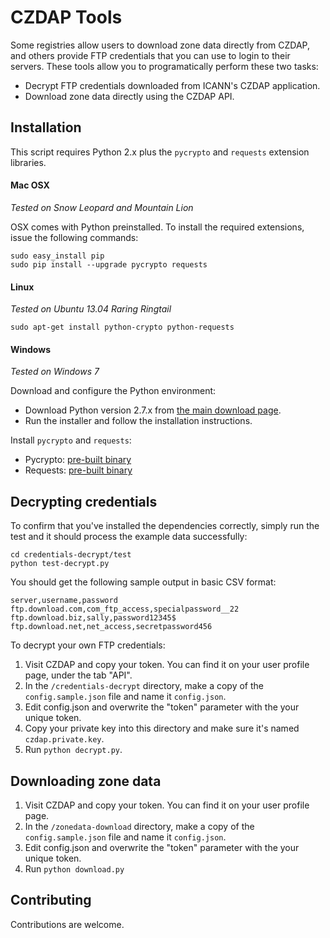 CZDAP Tools
===========

Some registries allow users to download zone data directly from CZDAP, and others provide FTP credentials that you can use to login to their servers. These tools allow you to programatically perform these two tasks:

* Decrypt FTP credentials downloaded from ICANN's CZDAP application.
* Download zone data directly using the CZDAP API.

Installation
------------

This script requires Python 2.x plus the `pycrypto` and `requests` extension libraries.

#### Mac OSX

*Tested on Snow Leopard and Mountain Lion*

OSX comes with Python preinstalled. To install the required extensions, issue the following commands:

    sudo easy_install pip
    sudo pip install --upgrade pycrypto requests

#### Linux

*Tested on Ubuntu 13.04 Raring Ringtail*

    sudo apt-get install python-crypto python-requests

#### Windows

*Tested on Windows 7*

Download and configure the Python environment:

* Download Python version 2.7.x from [the main download page](http://python.org/download/).
* Run the installer and follow the installation instructions.

Install `pycrypto` and `requests`:

* Pycrypto: [pre-built binary](http://www.voidspace.org.uk/python/modules.shtml#pycrypto)
* Requests: [pre-built binary](http://www.lfd.uci.edu/~gohlke/pythonlibs/)

Decrypting credentials
----------------------

To confirm that you've installed the dependencies correctly, simply run the test and it should process the example data successfully:

    cd credentials-decrypt/test
    python test-decrypt.py

You should get the following sample output in basic CSV format:

    server,username,password
    ftp.download.com,com_ftp_access,specialpassword__22
    ftp.download.biz,sally,password12345$
    ftp.download.net,net_access,secretpassword456

To decrypt your own FTP credentials:

1. Visit CZDAP and copy your token. You can find it on your user profile page, under the tab "API".
2. In the `/credentials-decrypt` directory, make a copy of the `config.sample.json` file and name it `config.json`.
3. Edit config.json and overwrite the "token" parameter with the your unique token.
2. Copy your private key into this directory and make sure it's named `czdap.private.key`.
4. Run `python decrypt.py`.

Downloading zone data
---------------------

1. Visit CZDAP and copy your token. You can find it on your user profile page.
2. In the `/zonedata-download` directory, make a copy of the `config.sample.json` file and name it `config.json`.
3. Edit config.json and overwrite the "token" parameter with the your unique token.
4. Run `python download.py`

Contributing
------------

Contributions are welcome.
